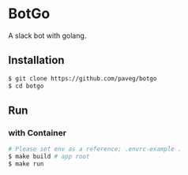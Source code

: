 BotGo
===

A slack bot with golang.

## Installation

```bash
$ git clone https://github.com/paveg/botgo
$ cd botgo
```

## Run

### with Container

```bash
# Please set env as a reference; .envrc-example .
$ make build # app root
$ make run
```

